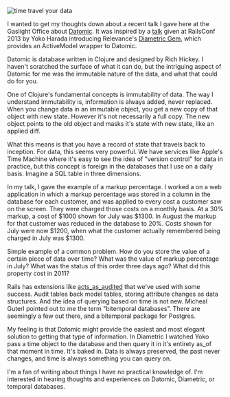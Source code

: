 ![time travel your data](http://gaslight.github.io/posts/assets/images/time-travel-your-data.png)

I wanted to get my thoughts down about a recent talk I gave here at the Gaslight Office about [Datomic](http://www.datomic.com/). It was inspired by a [talk](http://www.youtube.com/watch?v=1E_n47ct280) given at RailsConf 2013 by Yoko Harada introducing Relevance's [Diametric Gem](https://github.com/relevance/diametric), which provides an ActiveModel wrapper to Datomic.

Datomic is database written in Clojure and designed by Rich Hickey. I haven't scratched the surface of what it can do, but the intriguing aspect of Datomic for me was the immutable nature of the data, and what that could do for you.

One of Clojure's fundamental concepts is immutability of data. The way I understand immutability is, information is always added, never replaced. When you change data in an immutable object, you get a new copy of that object with new state. However it's not necessarily a full copy. The new object points to the old object and masks it's state with new state, like an applied diff.

What this means is that you have a record of state that travels back to inception. For data, this seems very powerful. We have services like Apple's Time Machine where it's easy to see the idea of "version control" for data in practice, but this concept is foreign in the databases that I use on a daily basis. Imagine a SQL table in three dimensions.

In my talk, I gave the example of a markup percentage. I worked a on a web application in which a markup percentage was stored in a column in the database for each customer, and was applied to every cost a customer saw on the screen. They were charged those costs on a monthly basis. At a 30% markup, a cost of $1000 shown for July was $1300. In August the markup for that customer was reduced in the database to 20%. Costs shown for July were now $1200, when what the customer actually remembered being charged in July was $1300.

Simple example of a common problem. How do you store the value of a certain piece of data over time? What was the value of markup percentage in July? What was the status of this order three days ago? What did this property cost in 2011?

Rails has extensions like [acts_as_audited](https://github.com/collectiveidea/acts_as_audited) that we've used with some success. Audit tables back model tables, storing attribute changes as data structures. And the idea of querying based on time is not new. Micheal Guterl pointed out to me the term "bitemporal databases". There are seemingly a few out there, and  a bitemporal package for Postgres.   

My feeling is that Datomic might provide the easiest and most elegant solution to getting that type of information. In Diametric I watched Yoko pass a time object to the database and then query it in it's entirety as_of that moment in time. It's baked in. Data is always preserved, the past never changes, and time is always something you can query on.

I'm a fan of writing about things I have no practical knowledge of. I'm interested in hearing thoughts and experiences on Datomic, Diametric, or temporal databases.
